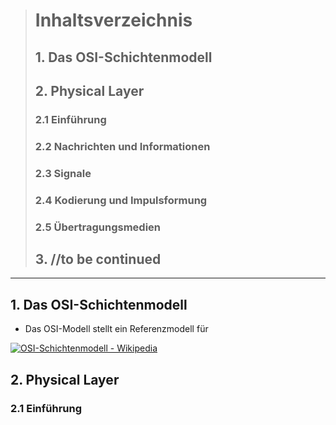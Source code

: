 > # Inhaltsverzeichnis
> ## 1. Das OSI-Schichtenmodell
> ## 2. Physical Layer
> ### 2.1 Einführung
> ### 2.2 Nachrichten und Informationen
> ### 2.3 Signale
> ### 2.4 Kodierung und Impulsformung
> ### 2.5 Übertragungsmedien
> ## 3. //to be continued

---

## 1. Das OSI-Schichtenmodell

-	Das OSI-Modell stellt ein Referenzmodell für 

[![OSI-Schichtenmodell - Wikipedia](https://upload.wikimedia.org/wikipedia/commons/thumb/8/80/ISO-OSI-7-Schichten-Modell%28in_Deutsch%29.svg/2560px-ISO-OSI-7-Schichten-Modell%28in_Deutsch%29.svg.png)](https://upload.wikimedia.org/wikipedia/commons/thumb/8/80/ISO-OSI-7-Schichten-Modell%28in_Deutsch%29.svg/2560px-ISO-OSI-7-Schichten-Modell%28in_Deutsch%29.svg.png)

## 2. Physical Layer
### 2.1 Einführung
 
<!--stackedit_data:
eyJoaXN0b3J5IjpbNzExNTMwNTUxLDM3OTE0MjIxMSwxNDMyMj
kxMjgsMTU2NjkwNTg2NV19
-->